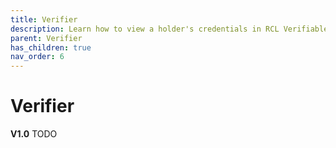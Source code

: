 ```yaml
---
title: Verifier
description: Learn how to view a holder's credentials in RCL Verifiable Credentials.
parent: Verifier
has_children: true
nav_order: 6
---
```


# Verifier
**V1.0**
TODO
